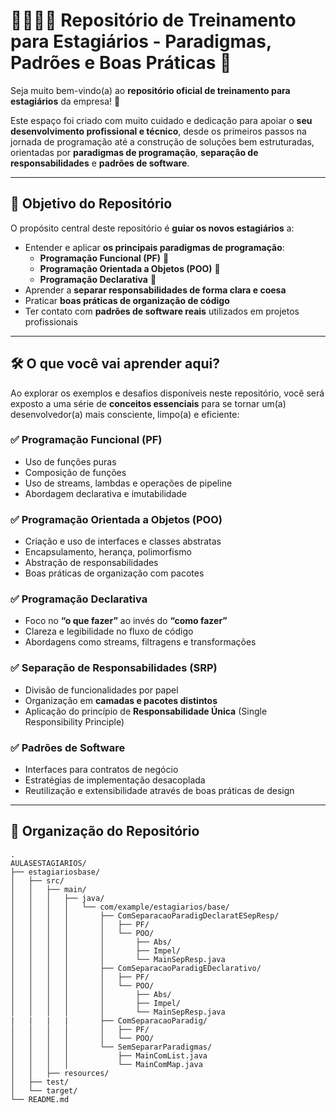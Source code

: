 # 👩‍💻👨‍💻 Repositório de Treinamento para Estagiários - Paradigmas, Padrões e Boas Práticas 🚀

Seja muito bem-vindo(a) ao **repositório oficial de treinamento para estagiários** da empresa! 🎉

Este espaço foi criado com muito cuidado e dedicação para apoiar o **seu desenvolvimento profissional e técnico**, desde os primeiros passos na jornada de programação até a construção de soluções bem estruturadas, orientadas por **paradigmas de programação**, **separação de responsabilidades** e **padrões de software**.

---

## 🎯 Objetivo do Repositório

O propósito central deste repositório é **guiar os novos estagiários** a:

- Entender e aplicar **os principais paradigmas de programação**:
  - **Programação Funcional (PF)** 🧠
  - **Programação Orientada a Objetos (POO)** 🧩
  - **Programação Declarativa** 📘
- Aprender a **separar responsabilidades de forma clara e coesa**
- Praticar **boas práticas de organização de código**
- Ter contato com **padrões de software reais** utilizados em projetos profissionais

---

## 🛠️ O que você vai aprender aqui?

Ao explorar os exemplos e desafios disponíveis neste repositório, você será exposto a uma série de **conceitos essenciais** para se tornar um(a) desenvolvedor(a) mais consciente, limpo(a) e eficiente:

### ✅ **Programação Funcional (PF)**

- Uso de funções puras
- Composição de funções
- Uso de streams, lambdas e operações de pipeline
- Abordagem declarativa e imutabilidade

### ✅ **Programação Orientada a Objetos (POO)**

- Criação e uso de interfaces e classes abstratas
- Encapsulamento, herança, polimorfismo
- Abstração de responsabilidades
- Boas práticas de organização com pacotes

### ✅ **Programação Declarativa**

- Foco no **“o que fazer”** ao invés do **“como fazer”**
- Clareza e legibilidade no fluxo de código
- Abordagens como streams, filtragens e transformações

### ✅ **Separação de Responsabilidades (SRP)**

- Divisão de funcionalidades por papel
- Organização em **camadas e pacotes distintos**
- Aplicação do princípio de **Responsabilidade Única** (Single Responsibility Principle)

### ✅ **Padrões de Software**

- Interfaces para contratos de negócio
- Estratégias de implementação desacoplada
- Reutilização e extensibilidade através de boas práticas de design

---

## 📁 Organização do Repositório

```plaintext
.
AULASESTAGIARIOS/
├── estagiariosbase/ 
│   ├── src/
│   │   ├── main/
│   │   │   ├── java/
│   │   │   │   └── com/example/estagiarios/base/
│   │   │   │       ├── ComSeparacaoParadigDeclaratESepResp/  
│   │   │   │       │   ├── PF/                                
│   │   │   │       │   └── POO/
│   │   │   │       │       ├── Abs/                            
│   │   │   │       │       ├── Impel/                         
│   │   │   │       │       └── MainSepResp.java               
│   │   │   │       ├── ComSeparacaoParadigEDeclarativo/        
│   │   │   │       │   ├── PF/
│   │   │   │       │   └── POO/
│   │   │   │       │       ├── Abs/                            
│   │   │   │       │       ├── Impel/                         
│   │   │   │       │       └── MainSepResp.java   
|   |   |   |       ├── ComSeparacaoParadig/       
│   │   │   │       │   ├── PF/
│   │   │   │       │   └── POO/
│   │   │   │       └── SemSepararParadigmas/                 
│   │   │   │           ├── MainComList.java                  
│   │   │   │           └── MainComMap.java                    
│   │   ├── resources/                                         
│   ├── test/                                                  
│   └── target/                     
└── README.md                                                

